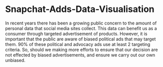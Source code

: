 # Snapchat-Adds-Data-Visualisation
In recent years there has been a growing public concern to the amount of personal data that social media sites collect. This data can benefit us as a consumer through targeted advertisement of products. However, it is important that the public are aware of biased political ads that may target them.
90% of these political and advocacy ads use at least 2 targeting criteria. So, should we making more efforts to ensure that our decision are not effected by biased advertisements, and ensure we carry out our own unbiased.
